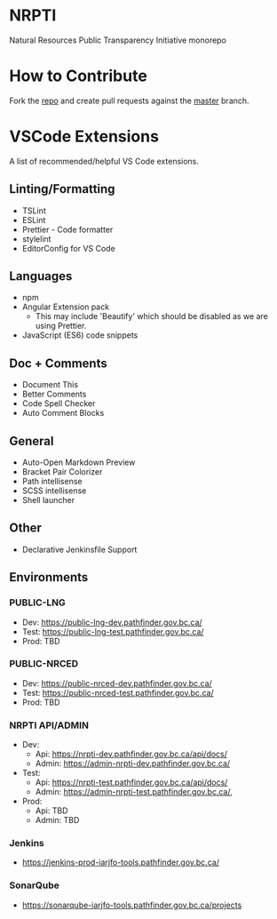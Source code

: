 # NRPTI

Natural Resources Public Transparency Initiative monorepo

# How to Contribute

Fork the [repo](https://github.com/bcgov/NRPTI) and create pull requests against the [master](https://github.com/bcgov/NRPTI/tree/master) branch.

# VSCode Extensions

A list of recommended/helpful VS Code extensions.

## Linting/Formatting

- TSLint
- ESLint
- Prettier - Code formatter
- stylelint
- EditorConfig for VS Code

## Languages

- npm
- Angular Extension pack
  - This may include 'Beautify' which should be disabled as we are using Prettier.
- JavaScript (ES6) code snippets

## Doc + Comments

- Document This
- Better Comments
- Code Spell Checker
- Auto Comment Blocks

## General

- Auto-Open Markdown Preview
- Bracket Pair Colorizer
- Path intellisense
- SCSS intellisense
- Shell launcher

## Other

- Declarative Jenkinsfile Support

## Environments

### PUBLIC-LNG
- Dev: https://public-lng-dev.pathfinder.gov.bc.ca/
- Test: https://public-lng-test.pathfinder.gov.bc.ca/
- Prod: TBD

### PUBLIC-NRCED
- Dev: https://public-nrced-dev.pathfinder.gov.bc.ca/
- Test: https://public-nrced-test.pathfinder.gov.bc.ca/
- Prod: TBD

### NRPTI API/ADMIN
- Dev:
  - Api: https://nrpti-dev.pathfinder.gov.bc.ca/api/docs/
  - Admin: https://admin-nrpti-dev.pathfinder.gov.bc.ca/
- Test:
  - Api: https://nrpti-test.pathfinder.gov.bc.ca/api/docs/
  - Admin: https://admin-nrpti-test.pathfinder.gov.bc.ca/,
- Prod:
  - Api: TBD
  - Admin: TBD

### Jenkins
- https://jenkins-prod-iarjfo-tools.pathfinder.gov.bc.ca/

### SonarQube
- https://sonarqube-iarjfo-tools.pathfinder.gov.bc.ca/projects
